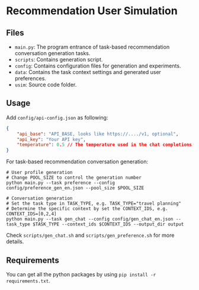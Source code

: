 # Recommendation User Simulation

## Files

- `main.py`: The program entrance of task-based recommendation conversation generation tasks.
- `scripts`: Contains generation script.
- `config`: Contains configuration files for generation and experiments.
- `data`: Contains the task context settings and generated user preferences.
- `usim`: Source code folder.

## Usage

Add `config/api-config.json` as following:

```json
{
    "api_base": "API_BASE, looks like https://..../v1, optional",
    "api_key": "Your API key",
    "temperature": 0.5 // The temperature used in the chat completions.
}
```

For task-based recommendation conversation generation:

```shell
# User profile generation
# Change POOL_SIZE to control the generation number
python main.py --task preference --config config/preference_gen_en.json --pool_size $POOL_SIZE

# Conversation generation
# Set the task type in TASK_TYPE, e.g. TASK_TYPE="travel planning"
# Determine the specific context by set the CONTEXT_IDS, e.g. CONTEXT_IDS=[0,2,4]
python main.py --task gen_chat --config config/gen_chat_en.json --task_type $TASK_TYPE --context_ids $CONTEXT_IDS --output_dir output
```

Check `scripts/gen_chat.sh` and `scripts/gen_preference.sh` for more details.

## Requirements

You can get all the python packages by using `pip install -r requirements.txt`.
